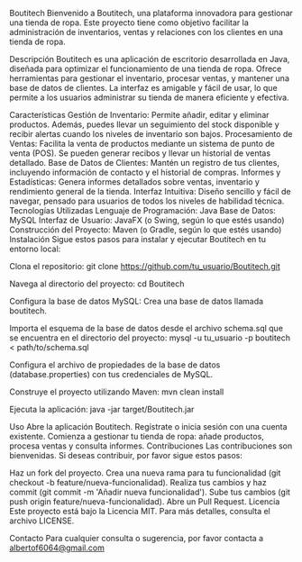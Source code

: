 Boutitech
Bienvenido a Boutitech, una plataforma innovadora para gestionar una tienda de ropa. Este proyecto tiene como objetivo facilitar la administración de inventarios, ventas y relaciones con los clientes en una tienda de ropa.

Descripción
Boutitech es una aplicación de escritorio desarrollada en Java, diseñada para optimizar el funcionamiento de una tienda de ropa. Ofrece herramientas para gestionar el inventario, procesar ventas, y mantener una base de datos de clientes. La interfaz es amigable y fácil de usar, lo que permite a los usuarios administrar su tienda de manera eficiente y efectiva.

Características
Gestión de Inventario: Permite añadir, editar y eliminar productos. Además, puedes llevar un seguimiento del stock disponible y recibir alertas cuando los niveles de inventario son bajos.
Procesamiento de Ventas: Facilita la venta de productos mediante un sistema de punto de venta (POS). Se pueden generar recibos y llevar un historial de ventas detallado.
Base de Datos de Clientes: Mantén un registro de tus clientes, incluyendo información de contacto y el historial de compras.
Informes y Estadísticas: Genera informes detallados sobre ventas, inventario y rendimiento general de la tienda.
Interfaz Intuitiva: Diseño sencillo y fácil de navegar, pensado para usuarios de todos los niveles de habilidad técnica.
Tecnologías Utilizadas
Lenguaje de Programación: Java
Base de Datos: MySQL
Interfaz de Usuario: JavaFX (o Swing, según lo que estés usando)
Construcción del Proyecto: Maven (o Gradle, según lo que estés usando)
Instalación
Sigue estos pasos para instalar y ejecutar Boutitech en tu entorno local:

Clona el repositorio:
git clone https://github.com/tu_usuario/Boutitech.git

Navega al directorio del proyecto:
cd Boutitech

Configura la base de datos MySQL:
Crea una base de datos llamada boutitech.

Importa el esquema de la base de datos desde el archivo schema.sql que se encuentra en el directorio del proyecto:
mysql -u tu_usuario -p boutitech < path/to/schema.sql

Configura el archivo de propiedades de la base de datos (database.properties) con tus credenciales de MySQL.

Construye el proyecto utilizando Maven:
mvn clean install

Ejecuta la aplicación:
java -jar target/Boutitech.jar

Uso
Abre la aplicación Boutitech.
Regístrate o inicia sesión con una cuenta existente.
Comienza a gestionar tu tienda de ropa: añade productos, procesa ventas y consulta informes.
Contribuciones
Las contribuciones son bienvenidas. Si deseas contribuir, por favor sigue estos pasos:

Haz un fork del proyecto.
Crea una nueva rama para tu funcionalidad (git checkout -b feature/nueva-funcionalidad).
Realiza tus cambios y haz commit (git commit -m 'Añadir nueva funcionalidad').
Sube tus cambios (git push origin feature/nueva-funcionalidad).
Abre un Pull Request.
Licencia
Este proyecto está bajo la Licencia MIT. Para más detalles, consulta el archivo LICENSE.

Contacto
Para cualquier consulta o sugerencia, por favor contacta a albertof6064@gmail.com

